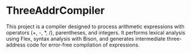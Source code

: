 # ThreeAddrCompiler
This project is a compiler designed to process arithmetic expressions with operators (+, -, *, /), parentheses, and integers. It performs lexical analysis using Flex, syntax analysis with Bison, and generates intermediate three-address code for error-free compilation of expressions.
